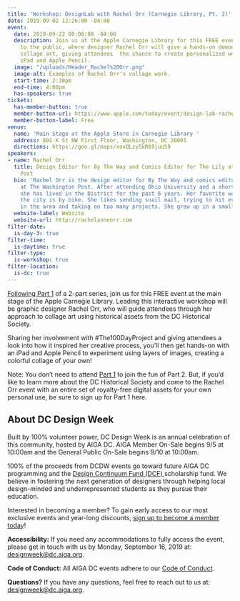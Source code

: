```yaml
---
title: 'Workshop: DesignLab with Rachel Orr (Carnegie Library, Pt. 2)'
date: 2019-09-02 12:26:00 -04:00
event:
  date: 2019-09-22 00:00:00 -04:00
  description: Join us at the Apple Carnegie Library for this FREE event made open
    to the public, where designer Rachel Orr will give a hands-on demonstration of
    collage art, giving attendees  the chance to create personalized works using the
    iPad and Apple Pencil.
  image: "/uploads/Header_Rachel%20Orr.png"
  image-alt: Examples of Rachel Orr's collage work.
  start-time: 2:30pm
  end-time: 4:00pm
  has-speakers: true
tickets:
  has-member-button: true
  member-button-url: https://www.apple.com/today/event/design-lab-rachel-orr-092219/6573249202036835725/
  member-button-label: Free
venue:
  name: 'Main Stage at the Apple Store in Carnegie Library '
  address: 801 K St NW First Floor, Washington, DC 20001
  directions: https://goo.gl/maps/xoxQLzy5kR69juu59
speakers:
- name: Rachel Orr
  title: Design Editor for By The Way and Comics Editor for The Lily at The Washington
    Post
  bio: 'Rachel Orr is the design editor for By The Way and comics editor for The Lily
    at The Washington Post. After attending Ohio University and a short stint in Phoenix,
    she has lived in the District for the past 6 years. Her favorite way to explore
    the city is by bike. She likes sending snail mail, trying to hit every movie theater
    in the area and taking on too many projects. She grew up in a small town in Ohio. '
  website-label: Website
  website-url: http://rachelanneorr.com
filter-date:
  is-day-3: true
filter-time:
  is-daytime: true
filter-type:
  is-workshop: true
filter-location:
  is-dc: true
---
```


[Following Part 1](https://www.dcdesignweek.org/events/designing-with-archival-images-carnegie-library-part-1/) of a 2-part series, join us for this FREE event at the main stage of the Apple Carnegie Library. Leading this interactive workshop will be graphic designer Rachel Orr, who will guide attendees through her approach to collage art  using historical assets from the DC Historical Society. 

Sharing her involvement with #The100DayProject and giving attendees a look into how it inspired her creative process, you’ll then get hands-on with an iPad and Apple Pencil to experiment using layers of images, creating a colorful collage of your own!

Note: You don’t need to attend [Part 1](https://www.dcdesignweek.org/events/designing-with-archival-images-carnegie-library-part-1/) to join the fun of Part 2. But, if you’d like to learn more about the DC Historical Society and come to the Rachel Orr event with an entire set of royalty-free digital assets for your own personal use, be sure to sign up for Part 1 here. 

## About DC Design Week
Built by 100% volunteer power, DC Design Week is an annual celebration of this community, hosted by AIGA DC. AIGA Member On-Sale begins 9/5 at 10:00am and the General Public On-Sale begins 9/10 at 10:00am.

100% of the proceeds from DCDW events go toward future AIGA DC programming and the [Design Continuum Fund (DCF) ](https://www.givecontinuum.org/) scholarship fund. We believe in fostering the next generation of designers through helping local design-minded and underrepresented students as they pursue their education.

Interested in becoming a member? To gain early access to our most exclusive events and year-long discounts, [sign up to become a member today](https://my.aiga.org/)! 

**Accessibility:**
If you need any accommodations to fully access the event, please get in touch with us by Monday, September 16, 2019 at: designweek@dc.aiga.org.

**Code of Conduct:**
All AIGA DC events adhere to our [Code of Conduct](https://dc.aiga.org/events/code-of-conduct/).

**Questions?**
If you have any questions, feel free to reach out to us at: designweek@dc.aiga.org.